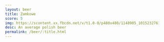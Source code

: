 ```yaml
---
layout: beer
title: Zamkowe
score: 5
img: https://scontent.xx.fbcdn.net/v/t1.0-0/p480x480/1148905_10152327616358745_1369255120_n.jpg?oh=2fdc4e9c05d973c3528812f2a5854b39&oe=587CA09B
desc: An average polish beer
permalink: /beer/:title.html
---
```

